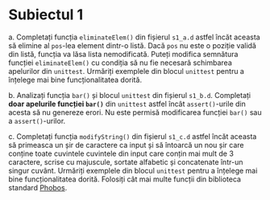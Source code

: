 # Subiectul 1

a. Completați funcția `eliminateElem()` din fișierul `s1_a.d` astfel încăt aceasta să elimine al `pos`-lea element dintr-o listă.
Dacă `pos` nu este o poziție validă din listă, funcția va lăsa lista nemodificată.
Puteți modifica semnătura funcției `eliminateElem()` cu condiția să nu fie necesară schimbarea apelurilor din `unittest`.
Urmăriți exemplele din blocul `unittest` pentru a înțelege mai bine funcționalitatea dorită.

b. Analizați funcția `bar()` și blocul `unittest` din fișierul `s1_b.d`.
Completați **doar apelurile funcției `bar()`** din `unittest` astfel încât `assert()`-urile din acesta să nu genereze erori.
Nu este permisă modificarea funcției `bar()` sau a `assert()`-urilor.

c. Completați funcția `modifyString()` din fișierul `s1_c.d` astfel încăt aceasta să primeasca un șir de caractere ca input și să întoarcă un nou șir care conține toate cuvintele cuvintele din input care conțin mai mult de 3 caractere, scrise cu majuscule, sortate alfabetic și concatenate într-un singur cuvânt.
Urmăriți exemplele din blocul `unittest` pentru a înțelege mai bine funcționalitatea dorită.
Folosiți cât mai multe funcții din biblioteca standard [Phobos](https://dlang.org/phobos/).
